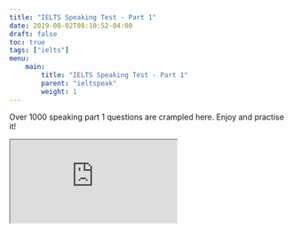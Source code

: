 ```yaml
---
title: "IELTS Speaking Test - Part 1"
date: 2019-08-02T08:10:52-04:00
draft: false
toc: true
tags: ["ielts"]
menu:
    main: 
        title: "IELTS Speaking Test - Part 1"
        parent: "ieltspeak"
        weight: 1
---
```


Over 1000 speaking part 1 questions are crampled here. Enjoy and practise it!

<iframe src="https://btcz.im/pages/ielts/" style="width=800px;border=none;"></iframe>